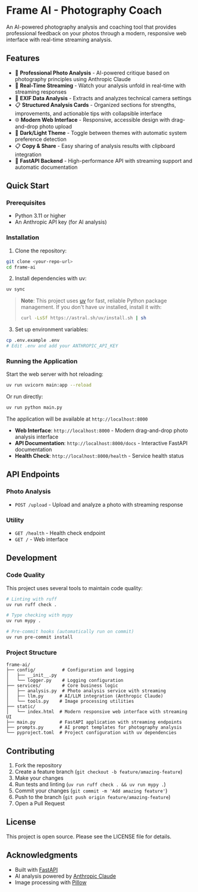 # Frame AI - Photography Coach

An AI-powered photography analysis and coaching tool that provides professional feedback on your photos through a modern, responsive web interface with real-time streaming analysis.

## Features

- 📸 **Professional Photo Analysis** - AI-powered critique based on photography principles using Anthropic Claude
- 🔄 **Real-Time Streaming** - Watch your analysis unfold in real-time with streaming responses
- 🎯 **EXIF Data Analysis** - Extracts and analyzes technical camera settings
- 📋 **Structured Analysis Cards** - Organized sections for strengths, improvements, and actionable tips with collapsible interface
- 🌐 **Modern Web Interface** - Responsive, accessible design with drag-and-drop photo upload
- 🌙 **Dark/Light Theme** - Toggle between themes with automatic system preference detection
- 📋 **Copy & Share** - Easy sharing of analysis results with clipboard integration
- 🚀 **FastAPI Backend** - High-performance API with streaming support and automatic documentation

## Quick Start

### Prerequisites

- Python 3.11 or higher
- An Anthropic API key (for AI analysis)

### Installation

1. Clone the repository:
```bash
git clone <your-repo-url>
cd frame-ai
```

2. Install dependencies with uv:
```bash
uv sync
```

> **Note**: This project uses [uv](https://docs.astral.sh/uv/) for fast, reliable Python package management. If you don't have uv installed, install it with:
> ```bash
> curl -LsSf https://astral.sh/uv/install.sh | sh
> ```

3. Set up environment variables:
```bash
cp .env.example .env
# Edit .env and add your ANTHROPIC_API_KEY
```

### Running the Application

Start the web server with hot reloading:
```bash
uv run uvicorn main:app --reload
```

Or run directly:
```bash
uv run python main.py
```

The application will be available at `http://localhost:8000`

- **Web Interface**: `http://localhost:8000` - Modern drag-and-drop photo analysis interface
- **API Documentation**: `http://localhost:8000/docs` - Interactive FastAPI documentation
- **Health Check**: `http://localhost:8000/health` - Service health status

## API Endpoints

### Photo Analysis
- `POST /upload` - Upload and analyze a photo with streaming response

### Utility
- `GET /health` - Health check endpoint
- `GET /` - Web interface

## Development

### Code Quality

This project uses several tools to maintain code quality:

```bash
# Linting with ruff
uv run ruff check .

# Type checking with mypy
uv run mypy .

# Pre-commit hooks (automatically run on commit)
uv run pre-commit install
```

### Project Structure

```
frame-ai/
├── config/          # Configuration and logging
│   ├── __init__.py
│   └── logger.py    # Logging configuration
├── services/        # Core business logic
│   ├── analysis.py  # Photo analysis service with streaming
│   ├── llm.py      # AI/LLM integration (Anthropic Claude)
│   └── tools.py    # Image processing utilities
├── static/
│   └── index.html  # Modern responsive web interface with streaming UI
├── main.py         # FastAPI application with streaming endpoints
├── prompts.py      # AI prompt templates for photography analysis
└── pyproject.toml  # Project configuration with uv dependencies
```

## Contributing

1. Fork the repository
2. Create a feature branch (`git checkout -b feature/amazing-feature`)
3. Make your changes
4. Run tests and linting (`uv run ruff check . && uv run mypy .`)
5. Commit your changes (`git commit -m 'Add amazing feature'`)
6. Push to the branch (`git push origin feature/amazing-feature`)
7. Open a Pull Request

## License

This project is open source. Please see the LICENSE file for details.

## Acknowledgments

- Built with [FastAPI](https://fastapi.tiangolo.com/)
- AI analysis powered by [Anthropic Claude](https://www.anthropic.com/)
- Image processing with [Pillow](https://python-pillow.org/)
